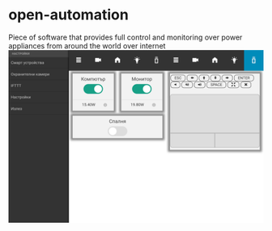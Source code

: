 # open-automation
Piece of software that provides full control and monitoring over power appliances from around the world over internet
<br>
![Alt text](2.jpg?raw=true "Title")
